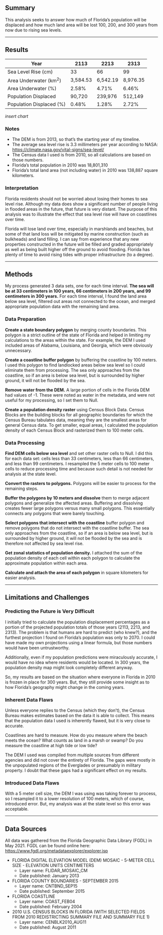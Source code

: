 ## Summary

This analysis seeks to answer how much of Florida’s population will be displaced and how much land area will be lost 100, 200, and 300 years from now due to rising sea levels.

---

## Results

| Year | 2113 | 2213 | 2313 |
| --- | --- | --- | --- |
| Sea Level Rise (cm) | 33 | 66 | 99 |
| Area Underwater (km<sup>2</sup>) | 3,584.53 | 6,542.19 | 8,976.35 |
| Area Underwater (%) | 2.58% | 4.71% | 6.46% |
| Population Displaced | 90,720 | 239,976 | 512,149 |
| Population Displaced (%) | 0.48% | 1.28% | 2.72% |

_insert chart_

### Notes
- The DEM is from 2013, so that’s the starting year of my timeline.
- The average sea level rise is 3.3 millimeters per year according to NASA: <https://climate.nasa.gov/vital-signs/sea-level/>
- The Census data I used is from 2010, so all calculations are based on those numbers.
- Florida’s total population in 2010 was 18,801,310
- Florida’s total land area (not including water) in 2010 was 138,887 square kilometers.

### Interpretation

Florida residents should not be worried about losing their homes to sea level rise. Although my data does show a significant number of people living in flooded areas in the future, that future is very distant. The purpose of this analysis was to illustrate the effect that sea level rise will have on coastlines over time. 

Florida will lose land over time, especially in marshlands and beaches, but some of that land loss will be mitigated by marine construction (such as bulkheads) and land filling. I can say from experience that any new properties constructed in the future will be filled and graded appropriately as well as being built higher off the ground to avoid flooding. Florida has plenty of time to avoid rising tides with proper infrastructure (to a degree).

---

## Methods

My process generated 3 data sets, one for each time interval. **The sea will be at 33 centimeters in 100 years, 66 centimeters in 200 years, and 99 centimeters in 300 years.** For each time interval, I found the land area below sea level, filtered out areas not connected to the ocean, and merged appropriate population data with the remaining land area. 

### Data Preparation

**Create a state boundary polygon** by merging county boundaries. This polygon is a strict outline of the state of Florida and helped in limiting my calculations to the areas within the state. For example, the DEM I used included areas of Alabama, Louisiana, and Georgia, which were obviously unnecessary.

**Create a coastline buffer polygon** by buffering the coastline by 100 meters. I used this polygon to find landlocked areas below sea level so I could eliminate them from processing. The sea only approaches from the coastline, so if an area is below sea level, but is surrounded by higher ground, it will not be flooded by the sea.

**Remove water from the DEM.** A large portion of cells in the Florida DEM had values of -1. These were noted as water in the metadata, and were not useful for my processing, so I set them to Null.

**Create a population density raster** using Census Block Data. Census Blocks are the building blocks for all geographic boundaries for which the Census Bureau tabulates data, meaning they are the smallest areas for general Census data. To get smaller, equal areas, I calculated the population density of each Census Block and rasterized them to 100 meter cells.

### Data Processing

**Find DEM cells below sea level** and set other raster cells to Null. I did this for each data set: cells less than 33 centimeters, less than 66 centimeters, and less than 99 centimeters. I resampled the 5 meter cells to 100 meter cells to reduce processing time and because such detail is not needed for analysis at the state level.

**Convert the rasters to polygons.** Polygons will be easier to process for the remaining steps.

**Buffer the polygons by 10 meters and dissolve** them to merge adjacent polygons and generalize the affected areas. Buffering and dissolving creates fewer large polygons versus many small polygons. This essentially connects any polygons that were barely touching.

**Select polygons that intersect with the coastline** buffer polygon and remove polygons that do not intersect with the coastline buffer. The sea only approaches from the coastline, so if an area is below sea level, but is surrounded by higher ground, it will not be flooded by the sea and is therefore not affected by sea level rise.

**Get zonal statistics of population density.** I attached the sum of the population density of each cell within each polygon to calculate the approximate population within each area.

**Calculate and attach the area of each polygon** in square kilometers for easier analysis.

---

## Limitations and Challenges

### Predicting the Future is Very Difficult

I initially tried to calculate the population displacement percentages as a portion of the projected population totals of those years (2113, 2213, and 2313). The problem is that humans are hard to predict (who knew?), and the furthest projection I found on Florida’s population was only to 2070. I could have made my own projections using a linear formula, but those numbers would have been untrustworthy. 

Additionally, even if my population predictions were miraculously accurate, I would have no idea where residents would be located. In 300 years, the population density map might look completely different anyway.

So, my results are based on the situation where everyone in Florida in 2010 is frozen in place for 300 years. But, they still provide some insight as to how Florida’s geography might change in the coming years. 

### Inherent Data Flaws

Unless everyone replies to the Census (which they don’t), the Census Bureau makes estimates based on the data it is able to collect. This means that the population data I used is inherently flawed, but it is very close to accurate.

Coastlines are hard to measure. How do you measure where the beach meets the ocean? What counts as land in a marsh or swamp? Do you measure the coastline at high tide or low tide?

The DEM I used was compiled from multiple sources from different agencies and did not cover the entirety of Florida. The gaps were mostly in the unpopulated regions of the Everglades or presumably in military property. I doubt that these gaps had a significant effect on my results.

### Introduced Data Flaws

With a 5 meter cell size, the DEM I was using was taking forever to process, so I resampled it to a lower resolution of 100 meters, which of course, introduced error. But, my analysis was at the state level so this error was acceptable.

---

## Data Sources

All data was gathered from the Florida Geographic Data Library (FGDL) in May 2021. FGDL can be found online here:
<https://www.fgdl.org/metadataexplorer/explorer.jsp>

- FLORIDA DIGITAL ELEVATION MODEL (DEM) MOSAIC - 5-METER CELL SIZE - ELEVATION UNITS CENTIMETERS
    - Layer name: FLIDAR_MOSAIC_CM
    - Date published: January 2013
- FLORIDA COUNTY BOUNDARIES - SEPTEMBER 2015
    - Layer name: CNTBND_SEP15
    - Date published: September 2015
- FLORIDA COASTLINE 
    - Layer name: COAST_FEB04
    - Date published: February 2004
- 2010 U.S. CENSUS BLOCKS IN FLORIDA (WITH SELECTED FIELDS FROM 2010 REDISTRICTING SUMMARY FILE AND SUMMARY FILE 1)
    - Layer name: CENBLK2010_AUG11
    - Date published: August 2011
